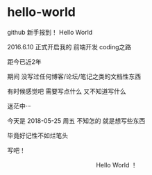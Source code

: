 # hello-world
github 新手报到！ Hello World

2016.6.10 正式开启我的 前端开发 coding之路
  
距今已近2年
  
期间 没写过任何博客/论坛/笔记之类的文档性东西
  
有时候感觉吧 需要写点什么  又不知道写什么
  
迷茫中···
  
今天是 2018-05-25 周五 不知怎的 就是想写些东西
  
毕竟好记性不如烂笔头
  
写吧！

<center>Hello World ！</center>
